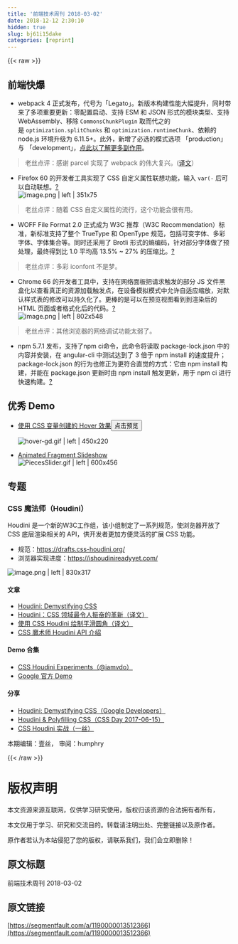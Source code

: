 ```yaml
---
title: '前端技术周刊 2018-03-02' 
date: 2018-12-12 2:30:10
hidden: true
slug: bj61i15dake
categories: [reprint]
---
```


{{< raw >}}

                    
<h2 id="articleHeader0">前端快爆</h2>
<ul><li>webpack 4 正式发布，代号为「Legato」。新版本构建性能大幅提升，同时带来了多项重要更新：零配置启动、支持 ESM 和 JSON 形式的模块类型、支持 WebAssembly、移除 <code>CommonsChunkPlugin</code> 取而代之的是&nbsp;<code>optimization.splitChunks</code>&nbsp;和&nbsp;<code>optimization.runtimeChunk</code>、依赖的 node.js 环境升级为 6.11.5+。此外，新增了必选的模式选项 「production」 与 「development」，<a href="https://medium.com/webpack/webpack-4-mode-and-optimization-5423a6bc597a" rel="nofollow noreferrer" target="_blank">点此以了解更多副作用</a>。</li></ul>
<blockquote>老丝点评：感谢 parcel 实现了 webpack 的伟大复兴。(<a href="https://zhuanlan.zhihu.com/p/34028750" rel="nofollow noreferrer" target="_blank">译文</a>）</blockquote>
<ul><li>Firefox 60 的开发者工具实现了 CSS 自定义属性联想功能，输入 <code>var(-</code> 后可以自动联想。<a href="https://bugzilla.mozilla.org/show_bug.cgi?id=1422635" rel="nofollow noreferrer" target="_blank">?</a><br><span class="img-wrap"><img data-src="/img/remote/1460000013512371?w=351&amp;h=75" src="https://static.alili.tech/img/remote/1460000013512371?w=351&amp;h=75" alt="image.png | left | 351x75" title="image.png | left | 351x75" style="cursor: pointer; display: inline;"></span>
</li></ul>
<blockquote>老丝点评：随着 CSS 自定义属性的流行，这个功能会很有用。</blockquote>
<ul><li>WOFF File Format 2.0 正式成为 W3C 推荐（W3C Recommendation）标准，新标准支持了整个 TrueType 和 OpenType 规范，包括可变字体、多彩字体、字体集合等。同时还采用了 Brotli 形式的熵编码，针对部分字体做了预处理，最终得到比 1.0 平均高 13.5% ~ 27% 的压缩比。<a href="https://www.w3.org/blog/2018/03/woff-2-0-the-inside-scoop/" rel="nofollow noreferrer" target="_blank">?</a>
</li></ul>
<blockquote>老丝点评：多彩 iconfont 不是梦。</blockquote>
<ul><li>Chrome 66 的开发者工具中，支持在网络面板把请求触发的部分 JS 文件黑盒化以查看真正的资源加载触发点，在设备模拟模式中允许自适应缩放，对默认样式表的修改可以持久化了。更棒的是可以在预览视图看到到渲染后的 HTML 页面或者格式化后的代码。<a href="https://developers.google.com/web/updates/2018/02/devtools" rel="nofollow noreferrer" target="_blank">?</a> <br><span class="img-wrap"><img data-src="/img/remote/1460000013512372?w=2148&amp;h=1470" src="https://static.alili.tech/img/remote/1460000013512372?w=2148&amp;h=1470" alt="image.png | left | 802x548" title="image.png | left | 802x548" style="cursor: pointer; display: inline;"></span>
</li></ul>
<blockquote>老丝点评：其他浏览器的网络调试功能太弱了。</blockquote>
<ul><li>npm 5.7.1 发布，支持了npm ci命令，此命令将读取 package-lock.json 中的内容并安装，在 angular-cli 中测试达到了 3 倍于 npm install 的速度提升；package-lock.json 的行为也修正为更符合直觉的方式：它由 npm install 构建，并能在 package.json 更新时由 npm install 触发更新，用于 npm ci 进行快速构建。<a href="https://medium.com/@tomastrajan/how-to-speed-up-continuous-integration-build-with-new-npm-ci-and-package-lock-json-7647f91751a" rel="nofollow noreferrer" target="_blank">?</a>
</li></ul>
<h2 id="articleHeader1">优秀 Demo</h2>
<ul>
<li>
<a href="https://codepen.io/rauldronca/pen/WMayrP" rel="nofollow noreferrer" target="_blank">使用 CSS 变量创建的 Hover 效果</a><button class="btn btn-xs btn-default ml10 preview" data-url="rauldronca/pen/WMayrP" data-typeid="3">点击预览</button><p><span class="img-wrap"><img data-src="/img/remote/1460000013512373?w=450&amp;h=220" src="https://static.alili.tech/img/remote/1460000013512373?w=450&amp;h=220" alt="hover-gd.gif | left | 450x220" title="hover-gd.gif | left | 450x220" style="cursor: pointer; display: inline;"></span></p>
</li>
<li>
<a href="https://tympanus.net/codrops/2018/02/21/animated-fragment-slideshow/" rel="nofollow noreferrer" target="_blank">Animated Fragment Slideshow</a><br><span class="img-wrap"><img data-src="/img/remote/1460000013512374?w=600&amp;h=456" src="https://static.alili.tech/img/remote/1460000013512374?w=600&amp;h=456" alt="PiecesSlider.gif | left | 600x456" title="PiecesSlider.gif | left | 600x456" style="cursor: pointer;"></span>
</li>
</ul>
<h2 id="articleHeader2">专题</h2>
<h3 id="articleHeader3">CSS 魔法师（Houdini）</h3>
<p>Houdini 是一个新的W3C工作组，该小组制定了一系列规范，使浏览器开放了 CSS 底层渲染相关的 API，供开发者更加方便灵活的扩展 CSS 功能。</p>
<ul>
<li>规范：<a href="https://drafts.css-houdini.org/" rel="nofollow noreferrer" target="_blank">https://drafts.css-houdini.org/</a>
</li>
<li>浏览器实现进度：<a href="https://ishoudinireadyyet.com/" rel="nofollow noreferrer" target="_blank">https://ishoudinireadyyet.com/</a>
</li>
</ul>
<p><span class="img-wrap"><img data-src="/img/remote/1460000013512375?w=2000&amp;h=766" src="https://static.alili.tech/img/remote/1460000013512375?w=2000&amp;h=766" alt="image.png | left | 830x317" title="image.png | left | 830x317" style="cursor: pointer; display: inline;"></span></p>
<h4>文章</h4>
<ul>
<li><a href="https://developers.google.com/web/updates/2016/05/houdini" rel="nofollow noreferrer" target="_blank">Houdini: Demystifying CSS</a></li>
<li><a href="https://zhuanlan.zhihu.com/p/20939640" rel="nofollow noreferrer" target="_blank">Houdini：CSS 领域最令人振奋的革新（译文）</a></li>
<li><a href="https://zhuanlan.zhihu.com/p/30829138" rel="nofollow noreferrer" target="_blank">使用 CSS Houdini 绘制平滑圆角（译文）</a></li>
<li><a href="https://blog.techbridge.cc/2017/05/23/css-houdini/" rel="nofollow noreferrer" target="_blank">CSS 魔术师 Houdini API 介绍</a></li>
</ul>
<h4>Demo 合集</h4>
<ul>
<li><a href="https://lab.iamvdo.me/houdini/" rel="nofollow noreferrer" target="_blank">CSS Houdini Experiments（@iamvdo）</a></li>
<li><a href="https://github.com/GoogleChromeLabs/houdini-samples" rel="nofollow noreferrer" target="_blank">Google 官方 Demo</a></li>
</ul>
<h4>分享</h4>
<ul>
<li><a href="https://developers.google.com/web/updates/2016/05/houdini" rel="nofollow noreferrer" target="_blank">Houdini: Demystifying CSS（Google Developers）</a></li>
<li><a href="http://philipwalton.github.io/talks/2017-06-15" rel="nofollow noreferrer" target="_blank">Houdini &amp; Polyfilling CSS（CSS Day 2017-06-15）</a></li>
<li><a href="https://www.w3cplus.com/sites/default/files/blogs/2017/1707/CSS-Houdini.key" rel="nofollow noreferrer" target="_blank">CSS Houdini 实战（一丝）</a></li>
</ul>
<p>本期编辑：壹丝， 审阅：humphry</p>

                
{{< /raw >}}

# 版权声明
本文资源来源互联网，仅供学习研究使用，版权归该资源的合法拥有者所有，

本文仅用于学习、研究和交流目的。转载请注明出处、完整链接以及原作者。

原作者若认为本站侵犯了您的版权，请联系我们，我们会立即删除！

## 原文标题
前端技术周刊 2018-03-02

## 原文链接
[https://segmentfault.com/a/1190000013512366](https://segmentfault.com/a/1190000013512366)

